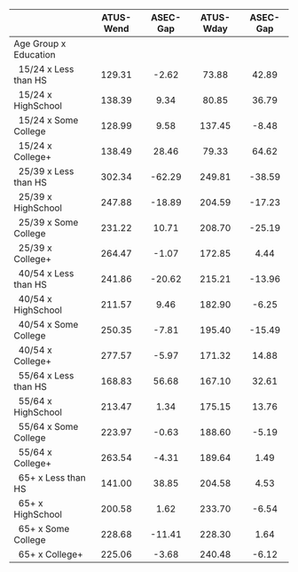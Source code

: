 
|                      |    ATUS-Wend |     ASEC-Gap |    ATUS-Wday |     ASEC-Gap |
| -------------------- | :----------: | :----------: | :----------: | :----------: |
| Age Group x Education |              |              |              |              |
| &nbsp;&nbsp;15/24 x Less than HS |       129.31 |        -2.62 |        73.88 |        42.89 |
| &nbsp;&nbsp;15/24 x HighSchool |       138.39 |         9.34 |        80.85 |        36.79 |
| &nbsp;&nbsp;15/24 x Some College |       128.99 |         9.58 |       137.45 |        -8.48 |
| &nbsp;&nbsp;15/24 x College+ |       138.49 |        28.46 |        79.33 |        64.62 |
| &nbsp;&nbsp;25/39 x Less than HS |       302.34 |       -62.29 |       249.81 |       -38.59 |
| &nbsp;&nbsp;25/39 x HighSchool |       247.88 |       -18.89 |       204.59 |       -17.23 |
| &nbsp;&nbsp;25/39 x Some College |       231.22 |        10.71 |       208.70 |       -25.19 |
| &nbsp;&nbsp;25/39 x College+ |       264.47 |        -1.07 |       172.85 |         4.44 |
| &nbsp;&nbsp;40/54 x Less than HS |       241.86 |       -20.62 |       215.21 |       -13.96 |
| &nbsp;&nbsp;40/54 x HighSchool |       211.57 |         9.46 |       182.90 |        -6.25 |
| &nbsp;&nbsp;40/54 x Some College |       250.35 |        -7.81 |       195.40 |       -15.49 |
| &nbsp;&nbsp;40/54 x College+ |       277.57 |        -5.97 |       171.32 |        14.88 |
| &nbsp;&nbsp;55/64 x Less than HS |       168.83 |        56.68 |       167.10 |        32.61 |
| &nbsp;&nbsp;55/64 x HighSchool |       213.47 |         1.34 |       175.15 |        13.76 |
| &nbsp;&nbsp;55/64 x Some College |       223.97 |        -0.63 |       188.60 |        -5.19 |
| &nbsp;&nbsp;55/64 x College+ |       263.54 |        -4.31 |       189.64 |         1.49 |
| &nbsp;&nbsp;65+ x Less than HS |       141.00 |        38.85 |       204.58 |         4.53 |
| &nbsp;&nbsp;65+ x HighSchool |       200.58 |         1.62 |       233.70 |        -6.54 |
| &nbsp;&nbsp;65+ x Some College |       228.68 |       -11.41 |       228.30 |         1.64 |
| &nbsp;&nbsp;65+ x College+ |       225.06 |        -3.68 |       240.48 |        -6.12 |

